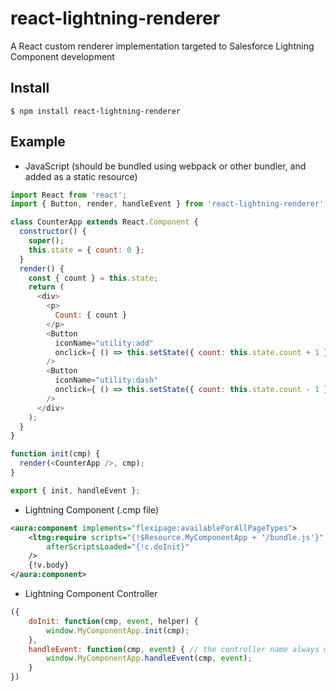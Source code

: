 # react-lightning-renderer

A React custom renderer implementation targeted to Salesforce Lightning Component development

## Install

```
$ npm install react-lightning-renderer
```

## Example

- JavaScript (should be bundled using webpack or other bundler, and added as a static resource)

```javascript
import React from 'react';
import { Button, render, handleEvent } from 'react-lightning-renderer';

class CounterApp extends React.Component {
  constructor() {
    super();
    this.state = { count: 0 };
  }
  render() {
    const { count } = this.state;
    return (
      <div>
        <p>
          Count: { count }
        </p>
        <Button
          iconName="utility:add"
          onclick={ () => this.setState({ count: this.state.count + 1 }) }
        />
        <Button
          iconName="utility:dash"
          onclick={ () => this.setState({ count: this.state.count - 1 }) }
        />
      </div>
    );
  }
}

function init(cmp) {
  render(<CounterApp />, cmp);
}

export { init, handleEvent };
```

- Lightning Component (.cmp file)

```xml
<aura:component implements="flexipage:availableForAllPageTypes">
	<ltng:require scripts="{!$Resource.MyComponentApp + '/bundle.js'}"
		afterScriptsLoaded="{!c.doInit}"
	/>
	{!v.body}
</aura:component>
```

- Lightning Component Controller

```JavaScript
({
	doInit: function(cmp, event, helper) {
		window.MyComponentApp.init(cmp);
	},
	handleEvent: function(cmp, event) { // the controller name always must be `handleEvent`
		window.MyComponentApp.handleEvent(cmp, event);
	}
})
```
